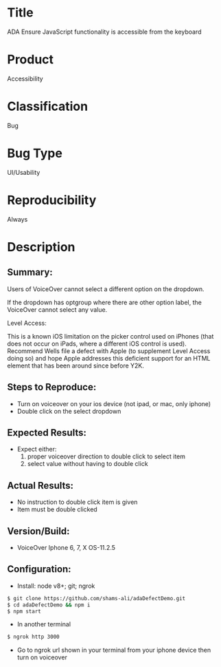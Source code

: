 # Title

ADA Ensure JavaScript functionality is accessible from the keyboard

# Product

Accessibility

# Classification

Bug

# Bug Type

UI/Usability

# Reproducibility

Always

# Description

## Summary:

Users of VoiceOver cannot select a different option on the dropdown.

If the dropdown has optgroup where there are other option label, the VoiceOver cannot select any value.

Level Access:

This is a known iOS limitation on the picker control used on iPhones (that does not occur on iPads, where a different iOS control is used). Recommend Wells file a defect with Apple (to supplement Level Access doing so) and hope Apple addresses this deficient support for an HTML element that has been around since before Y2K.

## Steps to Reproduce:

* Turn on voiceover on your ios device (not ipad, or mac, only iphone)
* Double click on the select dropdown

## Expected Results:

* Expect either:
  1.  proper voiceover direction to double click to select item
  2.  select value without having to double click

## Actual Results:

* No instruction to double click item is given
* Item must be double clicked

## Version/Build:

* VoiceOver Iphone 6, 7, X OS-11.2.5

## Configuration:

* Install: node v8+; git; ngrok

```bash
$ git clone https://github.com/shams-ali/adaDefectDemo.git
$ cd adaDefectDemo && npm i
$ npm start
```

* In another terminal

```bash
$ ngrok http 3000
```

* Go to ngrok url shown in your terminal from your iphone device then turn on voiceover

